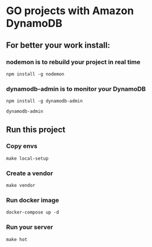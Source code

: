 # GO projects with Amazon DynamoDB

## For better your work install:

### nodemon is to rebuild your project in real time

    npm install -g nodemon

### dynamodb-admin is to monitor your DynamoDB

    npm install -g dynamodb-admin

    dynamodb-admin

## Run this project

### Copy envs

    make local-setup

### Create a vendor
    
    make vendor

### Run docker image

    docker-compose up -d

### Run your server

    make hot